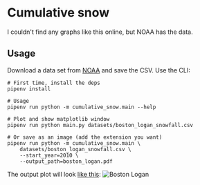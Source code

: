 # Cumulative snow

I couldn't find any graphs like this online, but NOAA has the data.

## Usage

Download a data set from [NOAA](https://www.ncdc.noaa.gov/cdo-web/search?datasetid=DAILY_SUMMARIES#) and save the CSV. Use the CLI:

```
# First time, install the deps
pipenv install

# Usage
pipenv run python -m cumulative_snow.main --help

# Plot and show matplotlib window
pipenv run python main.py datasets/boston_logan_snowfall.csv

# Or save as an image (add the extension you want)
pipenv run python -m cumulative_snow.main \
    datasets/boston_logan_snowfall.csv \
    --start_year=2010 \
    --output_path=boston_logan.pdf
```

The output plot will look [like this](https://github.com/aabmass/cumulative-snow/blob/master/boston_logan.pdf): ![Boston Logan](./boston_logan.svg)
